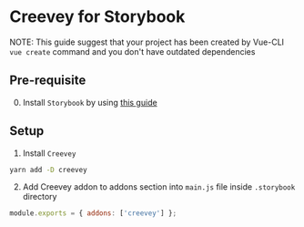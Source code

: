 # Creevey for Storybook

NOTE: This guide suggest that your project has been created by Vue-CLI `vue create` command and you don't have outdated dependencies

## Pre-requisite

0. Install `Storybook` by using [this guide](https://storybook.js.org/docs/vue/get-started/introduction)

## Setup

1. Install `Creevey`

```bash
yarn add -D creevey
```

2. Add Creevey addon to addons section into `main.js` file inside `.storybook` directory

```js
module.exports = { addons: ['creevey'] };
```
